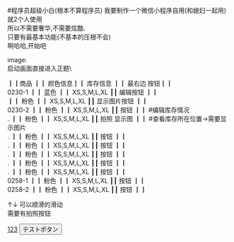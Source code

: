 #程序员超级小白(根本不算程序员) 
我要制作一个微信小程序自用(和媳妇一起用)\
就2个人使用\
所以不需要奢华,不需要炫酷.\
只要有最基本功能(不基本的压根不会)\
啊哈哈,开始吧

image:\
启动画面直接进入正题\

┃┃商品 ┃┃ 颜色信息┃┃    库存信息   ┃┃    最右边 按钮┃┃ \
0230-1 ┃┃   蓝色 ┃┃   XS,S,M,L,XL ┃┃  编辑按钮     ┃┃ \
       ┃┃  粉色  ┃┃  XS,S,M,L,XL  ┃┃  显示图片按钮 ┃┃ \
0230-2 ┃┃   粉色 ┃┃  XS,S,M,L,XL  ┃┃  按钮        ┃┃ #编辑库存情况 \
.      ┃┃   粉色 ┃┃  XS,S,M,L,XL  ┃┃  拍照 显示图 ┃┃ #查看库存所在位置→需要显示图片 \
.      ┃┃   粉色 ┃┃  XS,S,M,L,XL  ┃┃  按钮        ┃┃ \
.      ┃┃   粉色 ┃┃  XS,S,M,L,XL  ┃┃  按钮        ┃┃\
.      ┃┃   粉色 ┃┃  XS,S,M,L,XL  ┃┃  按钮        ┃┃\
.      ┃┃   粉色 ┃┃  XS,S,M,L,XL  ┃┃  按钮        ┃┃\
.      ┃┃   粉色 ┃┃  XS,S,M,L,XL  ┃┃  按钮        ┃┃\
0258-1 ┃┃   粉色 ┃┃  XS,S,M,L,XL  ┃┃  按钮        ┃┃\
0258-2 ┃┃   粉色 ┃┃  XS,S,M,L,XL  ┃┃  按钮        ┃┃

↑↓ 可以顺滑的滑动\
需要有拍照按钮

<a href="baidu.com" alt = "1">123<a>
<button>テストボタン</button>